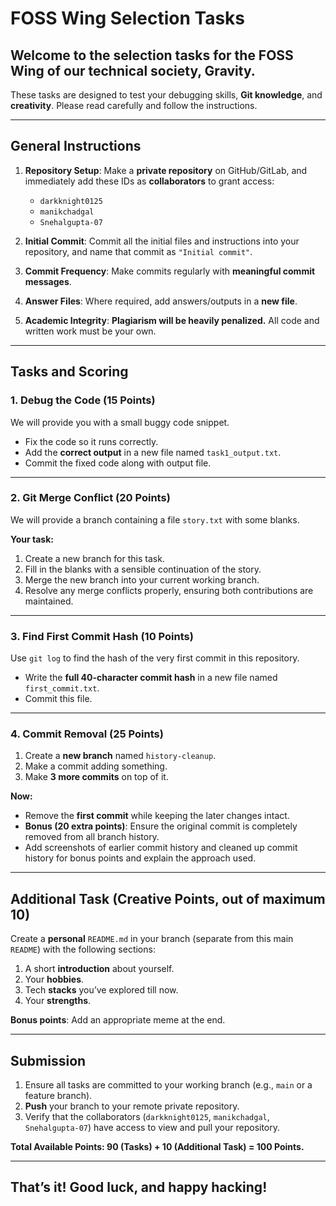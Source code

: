 # FOSS Wing Selection Tasks

## Welcome to the selection tasks for the FOSS Wing of our technical society, Gravity.
These tasks are designed to test your debugging skills, **Git knowledge**, and **creativity**. Please read carefully and follow the instructions.

---

## General Instructions

1.  **Repository Setup**: Make a **private repository** on GitHub/GitLab, and immediately add these IDs as **collaborators** to grant access:
    * `darkknight0125`
    * `manikchadgal`
    * `Snehalgupta-07`

2.  **Initial Commit**: Commit all the initial files and instructions into your repository, and name that commit as `"Initial commit"`.

3.  **Commit Frequency**: Make commits regularly with **meaningful commit messages**.

4.  **Answer Files**: Where required, add answers/outputs in a **new file**.

5.  **Academic Integrity**: **Plagiarism will be heavily penalized.** All code and written work must be your own.

---

## Tasks and Scoring

### 1. Debug the Code (15 Points)

We will provide you with a small buggy code snippet.

* Fix the code so it runs correctly.
* Add the **correct output** in a new file named `task1_output.txt`.
* Commit the fixed code along with output file.

---

### 2. Git Merge Conflict (20 Points)

We will provide a branch containing a file `story.txt` with some blanks.

**Your task:**
1.  Create a new branch for this task.
2.  Fill in the blanks with a sensible continuation of the story.
3.  Merge the new branch into your current working branch.
4.  Resolve any merge conflicts properly, ensuring both contributions are maintained.

---

### 3. Find First Commit Hash (10 Points)

Use `git log` to find the hash of the very first commit in this repository.

* Write the **full 40-character commit hash** in a new file named `first_commit.txt`.
* Commit this file.

---

### 4. Commit Removal (25 Points)

1.  Create a **new branch** named `history-cleanup`.
2.  Make a commit adding something.
3.  Make **3 more commits** on top of it.

**Now:**
* Remove the **first commit** while keeping the later changes intact.
* **Bonus (20 extra points)**: Ensure the original commit is completely removed from all branch history.
* Add screenshots of earlier commit history and cleaned up commit history for bonus points and explain the approach used.

---

## Additional Task (Creative Points, out of maximum 10)

Create a **personal** `README.md` in your branch (separate from this main `README`) with the following sections:

1.  A short **introduction** about yourself.
2.  Your **hobbies**.
3.  Tech **stacks** you’ve explored till now.
4.  Your **strengths**.

**Bonus points**: Add an appropriate meme at the end.

---

## Submission

1.  Ensure all tasks are committed to your working branch (e.g., `main` or a feature branch).
2.  **Push** your branch to your remote private repository.
3.  Verify that the collaborators (`darkknight0125`, `manikchadgal`, `Snehalgupta-07`) have access to view and pull your repository.

**Total Available Points: 90 (Tasks) + 10 (Additional Task) = 100 Points.**

---

## That’s it! Good luck, and happy hacking!